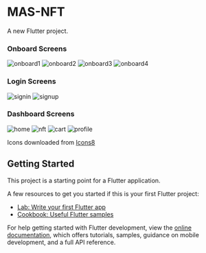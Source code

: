 # MAS-NFT

A new Flutter project.
### Onboard Screens
![onboard1](https://raw.githubusercontent.com/thealper2/MAS-NFT-Demo/main/screenshoots/onboard1screen.png)
![onboard2](https://raw.githubusercontent.com/thealper2/MAS-NFT-Demo/main/screenshoots/onboard2screen.png)
![onboard3](https://raw.githubusercontent.com/thealper2/MAS-NFT-Demo/main/screenshoots/onboard3screen.png)
![onboard4](https://raw.githubusercontent.com/thealper2/MAS-NFT-Demo/main/screenshoots/onboard4screen.png)

### Login Screens
![signin](https://raw.githubusercontent.com/thealper2/MAS-NFT-Demo/main/screenshoots/signinscreen.png)
![signup](https://raw.githubusercontent.com/thealper2/MAS-NFT-Demo/main/screenshoots/signupscreen.png)

### Dashboard Screens
![home](https://raw.githubusercontent.com/thealper2/MAS-NFT-Demo/main/screenshoots/homescreen.png)
![nft](https://raw.githubusercontent.com/thealper2/MAS-NFT-Demo/main/screenshoots/nftscreen.png)
![cart](https://raw.githubusercontent.com/thealper2/MAS-NFT-Demo/main/screenshoots/cartscreen.png)
![profile](https://raw.githubusercontent.com/thealper2/MAS-NFT-Demo/main/screenshoots/profilescreen.png)

Icons downloaded from [Icons8](https://icons8.com/)

## Getting Started

This project is a starting point for a Flutter application.

A few resources to get you started if this is your first Flutter project:

- [Lab: Write your first Flutter app](https://docs.flutter.dev/get-started/codelab)
- [Cookbook: Useful Flutter samples](https://docs.flutter.dev/cookbook)

For help getting started with Flutter development, view the
[online documentation](https://docs.flutter.dev/), which offers tutorials,
samples, guidance on mobile development, and a full API reference.

